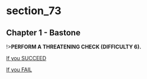
# section_73

## Chapter 1 - Bastone

!>**PERFORM A THREATENING CHECK (DIFFICULTY 6).**  

[If you SUCCEED](output/chapter1/section_77.md)

[If you FAIL](output/chapter1/section_78.md)


